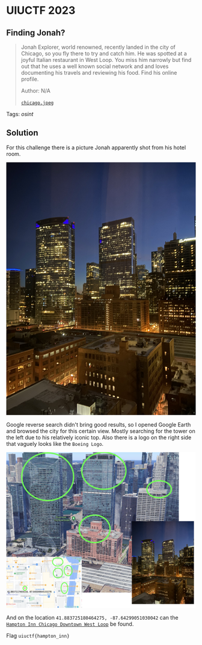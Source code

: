 # UIUCTF 2023

## Finding Jonah?

> Jonah Explorer, world renowned, recently landed in the city of Chicago, so you fly there to try and catch him. He was spotted at a joyful Italian restaurant in West Loop. You miss him narrowly but find out that he uses a well known social network and and loves documenting his travels and reviewing his food. Find his online profile.
>
>  Author: N/A
>
> [`chicago.jpeg`](chicago.jpeg)

Tags: _osint_

## Solution
For this challenge there is a picture Jonah apparently shot from his hotel room.

![](chicago.jpeg)

Google reverse search didn't bring good results, so I opened Google Earth and browsed the city for this certain view. Mostly searching for the tower on the left due to his relatively iconic top. Also there is a logo on the right side that vaguely looks like the `Boeing Logo`.

![](location.png)

And on the location `41.883725180464275, -87.64299051030042` can the [`Hampton Inn Chicago Downtown West Loop`](https://goo.gl/maps/iH5f1E6fh3dEv2Ez8) be found.

Flag `uiuctf{hampton_inn}`